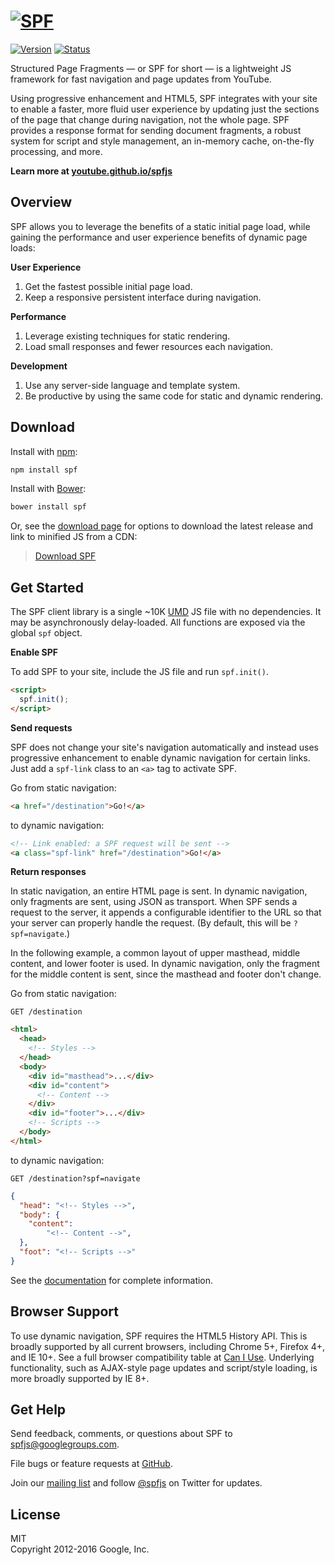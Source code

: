 # [![SPF][]](https://youtube.github.io/spfjs/)

[![Version][]](https://badge.fury.io/js/spf)
[![Status][]](https://travis-ci.org/youtube/spfjs)


Structured Page Fragments — or SPF for short — is a lightweight
JS framework for fast navigation and page updates from YouTube.

Using progressive enhancement and HTML5, SPF integrates with
your site to enable a faster, more fluid user experience by
updating just the sections of the page that change during
navigation, not the whole page.  SPF provides a response format
for sending document fragments, a robust system for script and
style management, an in-memory cache, on-the-fly processing, and
more.

**Learn more at [youtube.github.io/spfjs][]**


## Overview

SPF allows you to leverage the benefits of a static initial page
load, while gaining the performance and user experience benefits
of dynamic page loads:

**User Experience**  
1. Get the fastest possible initial page load.  
2. Keep a responsive persistent interface during navigation.  

**Performance**  
1. Leverage existing techniques for static rendering.  
2. Load small responses and fewer resources each navigation.  

**Development**  
1. Use any server-side language and template system.  
2. Be productive by using the same code for static and dynamic
   rendering.


## Download

Install with [npm][]:

```sh
npm install spf
```

Install with [Bower][]:

```sh
bower install spf
```

Or, see the [download page][] for options to download the latest
release and link to minified JS from a CDN:

> [Download SPF](https://youtube.github.io/spfjs/download/)


## Get Started

The SPF client library is a single ~10K [UMD][] JS file with no
dependencies.  It may be asynchronously delay-loaded.  All
functions are exposed via the global `spf` object.

**Enable SPF**

To add SPF to your site, include the JS file and run `spf.init()`.

```html
<script>
  spf.init();
</script>
```

**Send requests**

SPF does not change your site's navigation automatically and
instead uses progressive enhancement to enable dynamic
navigation for certain links.  Just add a `spf-link` class to an
`<a>` tag to activate SPF.

Go from static navigation:

```html
<a href="/destination">Go!</a>
```

to dynamic navigation:

```html
<!-- Link enabled: a SPF request will be sent -->
<a class="spf-link" href="/destination">Go!</a>
```

**Return responses**

In static navigation, an entire HTML page is sent.  In dynamic
navigation, only fragments are sent, using JSON as transport.
When SPF sends a request to the server, it appends a
configurable identifier to the URL so that your server can
properly handle the request.  (By default, this will be
`?spf=navigate`.)

In the following example, a common layout of upper masthead,
middle content, and lower footer is used.  In dynamic
navigation, only the fragment for the middle content is sent,
since the masthead and footer don't change.

Go from static navigation:

`GET /destination`

```html
<html>
  <head>
    <!-- Styles -->
  </head>
  <body>
    <div id="masthead">...</div>
    <div id="content">
      <!-- Content -->
    </div>
    <div id="footer">...</div>
    <!-- Scripts -->
  </body>
</html>
```

to dynamic navigation:

`GET /destination?spf=navigate`

```json
{
  "head": "<!-- Styles -->",
  "body": {
    "content":
        "<!-- Content -->",
  },
  "foot": "<!-- Scripts -->"
}
```

See the [documentation][] for complete information.


## Browser Support

To use dynamic navigation, SPF requires the HTML5 History API.
This is broadly supported by all current browsers, including
Chrome 5+, Firefox 4+, and IE 10+.  See a full browser
compatibility table at [Can I Use][].  Underlying functionality,
such as AJAX-style page updates and script/style loading, is
more broadly supported by IE 8+.


## Get Help

Send feedback, comments, or questions about SPF to
<spfjs@googlegroups.com>.

File bugs or feature requests at [GitHub][].

Join our [mailing list][] and follow [@spfjs][] on Twitter for
updates.


## License

MIT  
Copyright 2012-2016 Google, Inc.



[youtube.github.io/spfjs]: https://youtube.github.io/spfjs/
[npm]: https://www.npmjs.com/
[Bower]: http://bower.io/
[download page]: https://youtube.github.io/spfjs/download/
[UMD]: https://github.com/umdjs/umd
[documentation]: https://youtube.github.io/spfjs/documentation/
[Can I Use]: http://caniuse.com/#feat=history
[GitHub]: https://github.com/youtube/spfjs/issues
[mailing list]: https://groups.google.com/group/spfjs
[@spfjs]: https://twitter.com/spfjs

[SPF]: https://youtube.github.io/spfjs/assets/images/banner-728x388.jpg
[Version]: https://badge.fury.io/js/spf.svg
[Status]: https://secure.travis-ci.org/youtube/spfjs.svg?branch=master
